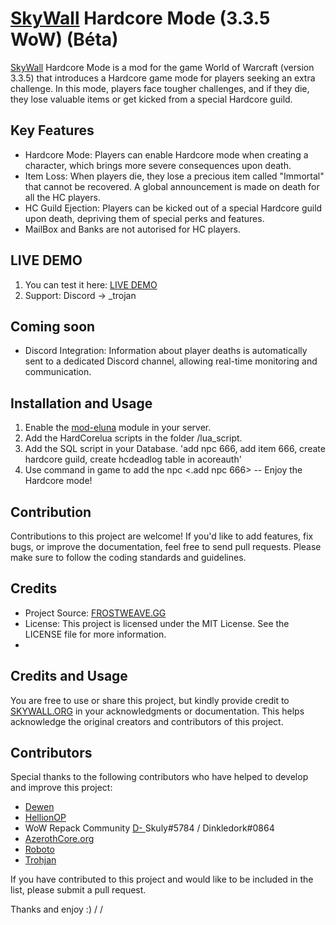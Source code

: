 # [SkyWall](https://frostweave.gg) Hardcore Mode (3.3.5 WoW) (Béta)

[SkyWall](https://frostweave.gg) Hardcore Mode is a mod for the game World of Warcraft (version 3.3.5) that introduces a Hardcore game mode for players seeking an extra challenge. In this mode, players face tougher challenges, and if they die, they lose valuable items or get kicked from a special Hardcore guild.

## Key Features

- Hardcore Mode: Players can enable Hardcore mode when creating a character, which brings more severe consequences upon death.
- Item Loss: When players die, they lose a precious item called "Immortal" that cannot be recovered. A global announcement is made on death for all the HC players.
- HC Guild Ejection: Players can be kicked out of a special Hardcore guild upon death, depriving them of special perks and features.
- MailBox and Banks are not autorised for HC players.

## LIVE DEMO
  1. You can test it here: [LIVE DEMO ]( https://frostweave.gg )
  2. Support: Discord -> _trojan

## Coming soon
   - Discord Integration: Information about player deaths is automatically sent to a dedicated Discord channel, allowing real-time monitoring and communication.

## Installation and Usage

1. Enable the [mod-eluna](https://github.com/azerothcore/mod-eluna) module in your server.
2. Add the HardCorelua scripts in the folder /lua_script.
3. Add the SQL script in your Database. 'add npc 666, add item 666, create hardcore guild, create hcdeadlog table in acoreauth'
4. Use command in game to add the npc <.add npc 666>
-- Enjoy the Hardcore mode!

## Contribution

Contributions to this project are welcome! If you'd like to add features, fix bugs, or improve the documentation, feel free to send pull requests. Please make sure to follow the coding standards and guidelines.

## Credits

- Project Source: [FROSTWEAVE.GG](https://frostweave.gg)
- License: This project is licensed under the MIT License. See the LICENSE file for more information.
- 
## Credits and Usage

You are free to use or share this project, but kindly provide credit to [SKYWALL.ORG](https://github.com/stylo019/SkyWall-HardCore-Mode-3.3.5-WoW) in your acknowledgments or documentation. This helps acknowledge the original creators and contributors of this project.

## Contributors

Special thanks to the following contributors who have helped to develop and improve this project:

- [Dewen](https://www.sodawow.eu)
- [HellionOP](https://github.com/HellionOP/Lua-HardcoreMode)
- WoW Repack Community [D- ](https://discord.gg/xa7fPV9dgH) Skuly#5784 / Dinkledork#0864 
- [AzerothCore.org](https://github.com/AzerothCore)
- [Roboto ]( https://github.com/r-o-b-o-t-o )
- [Trohjan](https://github.com/svenbledt)


If you have contributed to this project and would like to be included in the list, please submit a pull request.

Thanks and enjoy :)
/ /
